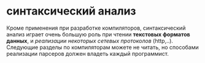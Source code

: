 # синтаксический анализ

Кроме применения при разработке компиляторов, синтаксический анализ играет очень большую роль при чтении **текстовых форматов данных**, и *реализации некоторых сетевых протоколов* (http,..). Следующие разделы по компиляторам можете не читать, но способами реализации парсеров должен владеть каждый программист.
